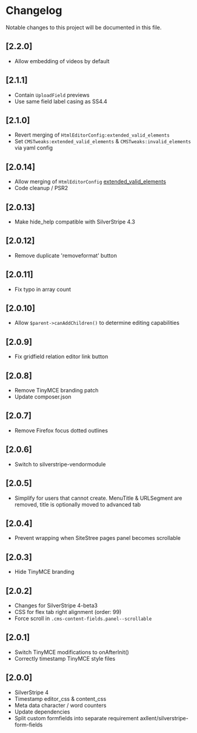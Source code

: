 # Changelog

Notable changes to this project will be documented in this file.


## [2.2.0]

- Allow embedding of videos by default


## [2.1.1]

- Contain `UploadField` previews
- Use same field label casing as SS4.4


## [2.1.0]

- Revert merging of `HtmlEditorConfig:extended_valid_elements`
- Set `CMSTweaks:extended_valid_elements` & `CMSTweaks:invalid_elements` via yaml config


## [2.0.14]

- Allow merging of `HtmlEditorConfig` [extended_valid_elements](https://github.com/axllent/silverstripe-cms-tweaks/pull/7)
- Code cleanup / PSR2


## [2.0.13]

- Make hide_help compatible with SilverStripe 4.3


## [2.0.12]

- Remove duplicate 'removeformat' button


## [2.0.11]

- Fix typo in array count


## [2.0.10]

- Allow `$parent->canAddChildren()` to determine editing capabilities


## [2.0.9]

- Fix gridfield relation editor link button


## [2.0.8]

- Remove TinyMCE branding patch
- Update composer.json


## [2.0.7]

- Remove Firefox focus dotted outlines


## [2.0.6]

- Switch to silverstripe-vendormodule


## [2.0.5]

- Simplify for users that cannot create. MenuTitle & URLSegment are removed, title is optionally moved to advanced tab


## [2.0.4]

- Prevent wrapping when SiteStree pages panel becomes scrollable


## [2.0.3]

- Hide TinyMCE branding


## [2.0.2]

- Changes for SilverStripe 4-beta3
- CSS for flex tab right alignment (order: 99)
- Force scroll in `.cms-content-fields.panel--scrollable`


## [2.0.1]

- Switch TinyMCE modifications to onAfterInit()
- Correctly timestamp TinyMCE style files


## [2.0.0]

- SilverStripe 4
- Timestamp editor_css & content_css
- Meta data character / word counters
- Update dependencies
- Split custom formfields into separate requirement axllent/silverstripe-form-fields
